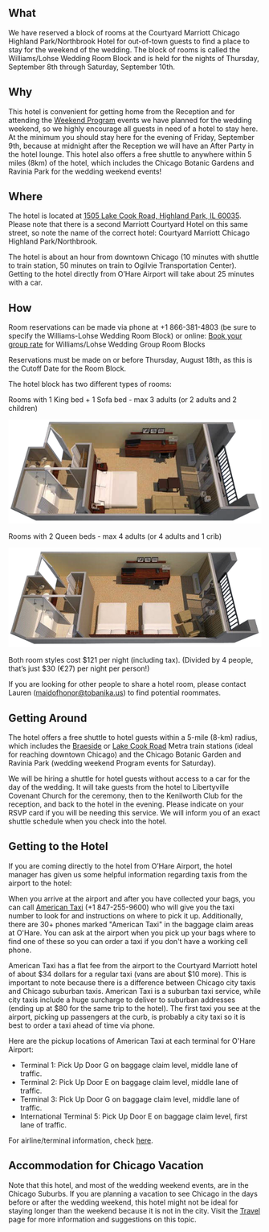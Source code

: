 ## What
We have reserved a block of rooms at the Courtyard Marriott Chicago Highland Park/Northbrook Hotel for out-of-town guests to find a place to stay for the weekend of the wedding.  The block of rooms is called the Williams/Lohse Wedding Room Block and is held for the nights of Thursday, September 8th through Saturday, September 10th.

## Why
This hotel is convenient for getting home from the Reception and for attending the [Weekend Program](../program?lang=en) events we have planned for the wedding weekend, so we highly encourage all guests in need of a hotel to stay here.  At the minimum you should stay here for the evening of Friday, September 9th, because at midnight after the Reception we will have an After Party in the hotel lounge. This hotel also offers a free shuttle to anywhere within 5 miles (8km) of the hotel, which includes the Chicago Botanic Gardens and Ravinia Park for the wedding weekend events!

## Where
The hotel is located at [1505 Lake Cook Road, Highland Park, IL 60035](https://www.google.com/maps/place/Courtyard+Chicago+Highland+Park%2FNorthbrook).  Please note that there is a second Marriott Courtyard Hotel on this same street, so note the name of the correct hotel: Courtyard Marriott Chicago Highland Park/Northbrook.

The hotel is about an hour from downtown Chicago (10 minutes with shuttle to train station, 50 minutes on train to Ogilvie Transportation Center).  Getting to the hotel directly from O’Hare Airport will take about 25 minutes with a car.

## How
Room reservations can be made via phone at +1 866-381-4803 (be sure to specify the Williams-Lohse Wedding Room Block) or online: [Book your group rate](http://www.marriott.com/meeting-event-hotels/group-corporate-travel/groupCorp.mi?resLinkData=Williams/Lohse%20Wedding%20Group%20Room%20Block%5Echihp%60wlwwlwa%7Cwlwwlwb%60109.00%60USD%60false%604%609/8/16%609/11/16%6008/18/2016&app=resvlink&stop_mobi=yes) for Williams/Lohse Wedding Group Room Blocks

Reservations must be made on or before Thursday, August 18th, as this is the Cutoff Date for the Room Block.

The hotel block has two different types of rooms:

Rooms with 1 King bed + 1 Sofa bed - max 3 adults (or 2 adults and 2 children)

![](king_room_floorplan.png)

Rooms with 2 Queen beds - max 4 adults (or 4 adults and 1 crib)

![](queen_room_floorplan.png)

Both room styles cost $121 per night (including tax).  (Divided by 4 people, that’s just $30 (€27) per night per person!)

If you are looking for other people to share a hotel room, please contact Lauren ([maidofhonor@tobanika.us](mailto:maidofhonor@tobanika.us)) to find potential roommates.

## Getting Around

The hotel offers a free shuttle to hotel guests within a 5-mile (8-km) radius, which includes the [Braeside](http://metrarail.com/content/metra/en/home/maps_schedules/metra_system_map/up-n/map.html) or [Lake Cook Road](http://metrarail.com/content/metra/en/home/maps_schedules/metra_system_map/md-n/map.html) Metra train stations (ideal for reaching downtown Chicago) and the Chicago Botanic Garden and Ravinia Park (wedding weekend Program events for Saturday).

We will be hiring a shuttle for hotel guests without access to a car for the day of the wedding.  It will take guests from the hotel to Libertyville Covenant Church for the ceremony, then to the Kenilworth Club for the reception, and back to the hotel in the evening.  Please indicate on your RSVP card if you will be needing this service.  We will inform you of an exact shuttle schedule when you check into the hotel.

<span id="hoteltaxi"></span>
## Getting to the Hotel

If you are coming directly to the hotel from O’Hare Airport, the hotel manager has given us some helpful information regarding taxis from the airport to the hotel:  

When you arrive at the airport and after you have collected your bags, you can call [American Taxi](https://www.americantaxi.com/ATOnlineOrderWeb/main.htm) (+1 847-255-9600) who will give you the taxi number to look for and instructions on where to pick it up. Additionally, there are 30+ phones marked "American Taxi" in the baggage claim areas at O'Hare. You can ask at the airport when you pick up your bags where to find one of these so you can order a taxi if you don't have a working cell phone.

American Taxi has a flat fee from the airport to the Courtyard Marriott hotel of about $34 dollars for a regular taxi (vans are about $10 more).   This is important to note because there is a difference between Chicago city taxis and Chicago suburban taxis.  American Taxi is a suburban taxi service, while city taxis include a huge surcharge to deliver to suburban addresses (ending up at $80 for the same trip to the hotel).  The first taxi you see at the airport, picking up passengers at the curb, is probably a city taxi so it is best to order a taxi ahead of time via phone.

Here are the pickup locations of American Taxi at each terminal for O'Hare Airport:

- Terminal 1: Pick Up Door G on baggage claim level, middle lane of traffic.
- Terminal 2: Pick Up Door E on baggage claim level, middle lane of traffic.
- Terminal 3: Pick Up Door G on baggage claim level, middle lane of traffic.
- International Terminal 5: Pick Up Door E on baggage claim level, first lane of traffic.

For airline/terminal information, check [here](http://www.flychicago.com/ohare).

## Accommodation for Chicago Vacation

Note that this hotel, and most of the wedding weekend events, are in the Chicago Suburbs. If you are planning a vacation to see Chicago in the days before or after the wedding weekend, this hotel might not be ideal for staying longer than the weekend because it is not in the city. Visit the [Travel](../travel?lang=en) page for more information and suggestions on this topic.
